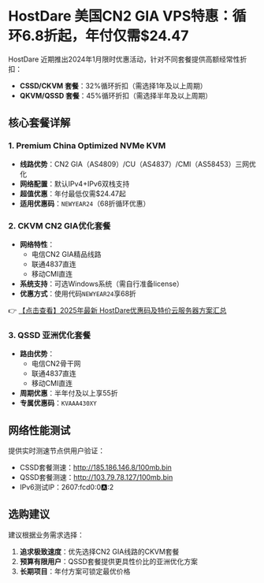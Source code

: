 # HostDare 美国CN2 GIA VPS特惠：循环6.8折起，年付仅需$24.47

HostDare 近期推出2024年1月限时优惠活动，针对不同套餐提供高额经常性折扣：

- **CSSD/CKVM 套餐**：32%循环折扣（需选择1年及以上周期）
- **QKVM/QSSD 套餐**：45%循环折扣（需选择半年及以上周期）

## 核心套餐详解

### 1. Premium China Optimized NVMe KVM
- **线路优势**：CN2 GIA（AS4809）/CU（AS4837）/CMI（AS58453）三网优化
- **网络配置**：默认IPv4+IPv6双栈支持
- **超值优惠**：年付最低仅需$24.47起
- **适用优惠码**：`NEWYEAR24`（68折循环优惠）

### 2. CKVM CN2 GIA优化套餐
- **网络特性**：
  - 电信CN2 GIA精品线路
  - 联通4837直连
  - 移动CMI直连
- **系统支持**：可选Windows系统（需自行准备license）
- **优惠方式**：使用代码`NEWYEAR24`享68折

👉 [【点击查看】2025年最新 HostDare优惠码及特价云服务器方案汇总](https://bit.ly/hostdare)

### 3. QSSD 亚洲优化套餐
- **路由优势**：
  - 电信CN2骨干网
  - 联通4837直连
  - 移动CMI直连
- **周期优惠**：半年付及以上享55折
- **专属优惠码**：`KVAAA430XY`

## 网络性能测试
提供实时测速节点供用户验证：
- CSSD套餐测速：http://185.186.146.8/100mb.bin
- QSSD套餐测速：http://103.79.78.127/100mb.bin
- IPv6测试IP：2607:fcd0:0:a::2

## 选购建议
建议根据业务需求选择：
1. **追求极致速度**：优先选择CN2 GIA线路的CKVM套餐
2. **预算有限用户**：QSSD套餐提供更具性价比的亚洲优化方案
3. **长期项目**：年付方案可锁定最优价格